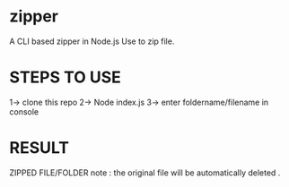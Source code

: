 # zipper
A CLI based zipper in Node.js
Use to zip file.
# STEPS TO USE 

1-> clone this repo 
2-> Node index.js 
3-> enter foldername/filename in console 

# RESULT 
ZIPPED FILE/FOLDER 
note : the original file will be automatically deleted . 